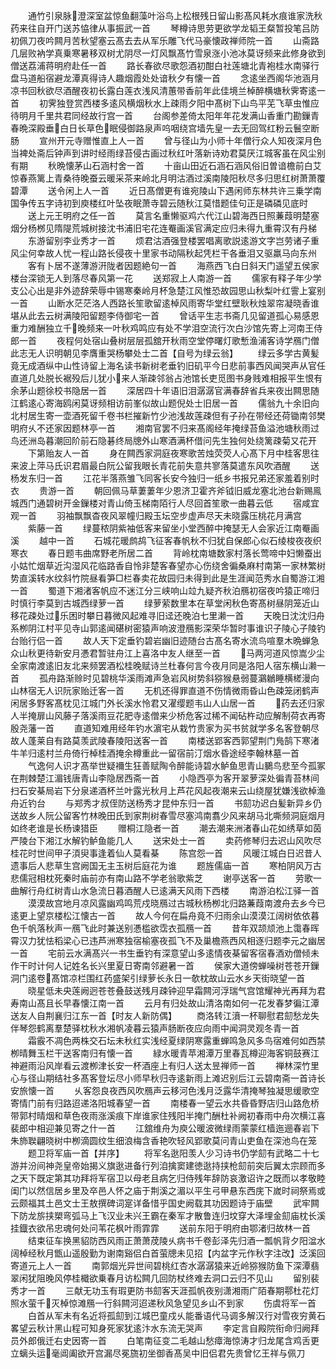 <!-- { "loadSidebar": true } -->
　　通竹引泉脉澄深室盆惊鱼翻藻叶浴鸟上松根残日留山影髙风耗水痕谁家洗秋药来往自开门送苏恊律从事振武一首
　　琴樽诗思劳更欲学龙韬王粲暂投笔吕防初佩刀夜吟闗月苦秋望塞云髙去去从军乐雕飞代马豪懐政禅师院一首
　　山斋路几层败衲学真乗寒暑移双树尤阴尽一灯风飘髙竹雪泉涨小池冰莫讶频来此修身欲到僧送荔浦蒋明府赴任一首
　　路长春欲尽歌怨酒初酣白社莲塘北青袍桂水南驿行盘马道船宿避龙潭真得诗人趣烟霞处处谙秋夕有懐一首
　　念逺坐西阁华池涵月凉书回秋欲尽酒醒夜初长露白莲衣浅风清蕙带香前年此佳境兰棹醉横塘秋霁寄逺一首
　　初霁独登赏西楼多逺风横烟秋水上疎雨夕阳中髙树下山鸟平芜飞草虫惟应待明月千里共君同经故行宫一首
　　台阁参差倚太阳年年花发满山香重门勘鏁青春晩深殿垂白日长草色眠侵御路泉声呜咽绕宫墙先皇一去无回驾红粉云鬟空断肠
　　宣州开元寺赠惟直上人一首
　　曾与径山为小师十年僧行众人知夜深月色当裨处斋后钟声到讲时经雨绿苔侵古画过秋红叶落新诗劝君莫厌江城客虽在风尘别有期
　　秋晩懐茅山石涵村舍一首
　　十亩山田近石涵石涵风俗旧曽谙檐前白艾惊春燕篱上青桑待晚蚕云暖采茶来岭北月明沽酒过溪南陵阳秋尽多归思红树萧萧覆碧潭
　　送令闲上人一首
　　近日髙僧更有谁宛陵山下遇闲师东林共许三乗学南国争传五字诗初到庾楼红叶坠夜眠萧寺碧云随秋江莫惜题佳句正是磷磷见底时
　　送上元王明府之任一首
　　莫言名重懒驱鸡六代江山碧海西日照蒹葭明楚塞烟分杨桞见隋隄荒城树接沈书浦旧宅花连罨画溪官满定应归未得九重霄汉有丹梯
　　东游留别李业秀才一首
　　烦君沽酒强登楼罢唱离歌説逺游文字岂劳诸子重风尘何幸故人忧一程山路长侵夜十里家书动隔秋起凭栏干各垂泪又驱羸马向东州
　　客有卜居不遂薄游汧陇者因题絶句一首
　　海燕西飞白日斜天门遥望五侯家楼台深锁无人到落尽春风第一花
　　送郑寂上人南游一首
　　儒家有释子年少学支公心出是非外迹辞荣辱中锡寒秦岭月杯急楚江风惟恐故园思山秋梨叶红霅上宴别一首
　　山断水茫茫洛人西路长笙歌留逺棹风雨寄华堂红壁耿秋烛翠帘凝晓香谁堪从此去云树满陵阳留题李侍御宅一首
　　曾话平生志书斋几见留道孤心易感恩重力难酬独立千晚频来一叶秋鸡鸣应有处不学泪空流行次白沙馆先寄上河南王侍郎一首
　　夜程何处宿山叠树层层孤舘开秋雨空堂停曙灯歌慙渔浦客诗学鴈门僧此志无人识明朝见李膺重哭杨攀处士二首【自号为绿云翁】
　　绿云多学古黄髪竟无成酒纵中山性诗留上海名读书新树老垂钓旧矶平今日悲前事西风闻哭声从官任直道几处脱长裾殁后儿犹小来人渐疎邻翁占池馆长吏觅图书身贱难相报平生恨有余茅山题徐校书隐居一首
　　深居四十年语旧泪潺潺官满春辞省兵来夜出闗思随江鹤逺心寄海鸥闲莫讶频相访前峯似故山题倪处士旧居一首
　　儒翁九十余旧向北村居生寄一壶酒死留千卷书栏摧新竹少池浅故莲疎但有子孙在带经还荷锄南邻樊明府乆不还家因题林亭一首
　　湘南官罢不归来髙阁经年掩绿苔鱼溢池塘秋雨过鸟还洲岛暮潮回阶前石隐碁终局牕外山寒酒满杯借问先生独何处绕篱疎菊又花开
　　下第贻友人一首
　　身在闗西家洞庭夜寒歌苦烛荧荧人心髙下月中桂客思往来波上萍马氏识君眉最白阮公留我眼长青花前失意共寥落莫遣东风吹酒醒
　　送杨发东归一首
　　江花半落燕雏飞同客长安今独归一纸乡书报兄弟还家羞着别时衣
　　贵游一首
　　朝回佩马草萋萋年少恩济卫霍齐斧钺旧威龙塞北池台新赐鳯城西门通碧树开金鏁楼对青山倚玉梯南陌行人尽回首笙歌一曲暮云低
　　宿咸宜观一首
　　羽袖飘飘杳夜风翠幢归殿玉坛空步虚声尽天未晓露压桃花月满宫
　　紫藤一首
　　绿蔓秾阴紫袖低客来留坐小堂西醉中掩瑟无人会家近江南罨画溪
　　越中一首
　　石城花暖鹧鸪飞征客春帆秋不归犹自保郎心似石绫梭夜夜织寒衣
　　春日题韦曲席野老所居二首
　　背岭枕南塘数家村落长莺啼中妇懒蚕出小姑忙烟草近沟湿风花临路香自怜非楚客春望亦心伤绕舍徧桑麻村南第一家林繁树势直溪转水纹斜竹院昼看笋□栏春卖花故园归未得到此是生涯闻范秀水自蜀游江湘一首
　　蜀道下湘渚客帆应不迷江分三峡响山竝九疑齐秋泊鴈初宿夜吟猿正啼归时慎行李莫到古城西绿萝一首
　　绿萝萦数里本在草堂闲秋色寄髙树昼阴笼近山移花疎处过乐困时攀日暮微风起难寻旧迳还晚泊七里濑一首
　　天晚日沈沈归舟系栁阴江村平见寺山郭逺闻碪树密猿声响波澄鴈影深荣华暂时事谁识子陵心子陵钓台贻行侣一首
　　故人天下定垂钓碧岩幽旧迹随台古髙名寄水流鸟喧羣木晩蝉急众山秋更待新安月慿君暂驻舟江上喜洛中友人继至一首
　　马两河道风惊嵩少尘全家南渡逺旧友北来频罢酒松桂晚赋诗兰杜春何言今夜月同是洛阳人宿东横山濑一首
　　孤舟路渐赊时见碧桃华溪雨滩声急岩风树势斜猕猴悬弱蔓鸂鶒睡横槎漫向山林宿无人识阮家贻迁客一首
　　无机还得罪直道不伤情微雨昏山色疎笼闭鹤声闲居多野客髙枕见江城门外长溪水怜君又濯缨题韦山人山居一首
　　药去还归家人半掩扉山风藤子落溪雨豆花肥寺逺僧来少桥危客过稀不闻砧杵动应解制荷衣再寄殷尧藩一首
　　直道知难用经年钓水濵宅从栽竹贵家为买书贫就学多名客登朝尽故人蓬莱自有路莫羡武陵春陵阳送客一首
　　南楼送郢客西郭望荆门鳬鹄下寒渚牛羊归逺村兰舟倚行棹桂酒掩余樽重此一留宿前汀烟水昏途经李翰林墓一首
　　气逸何人识才髙举世疑襧生狂善赋陶令醉能诗碧水鲈鱼思青山鵩鸟悲至今孤冢在荆棘楚江湄钱唐青山李隐居西斋一首
　　小隐西亭为客开翠萝深处徧青苔林间扫石安棊局岩下分泉递酒杯兰叶露光秋月上芦花风起夜潮来云山绕屋犹嫌浅欲棹渔舟近钓台
　　与郑秀才叔侄防送杨秀才昆仲东归一首
　　书劎功迟白髪新异乡仍送故乡人阮公留客竹林晚田氏到家荆树春雪尽塞鸿南翥少风来胡马北嘶频洞庭烟月如终老谁是长杨谏猎臣
　　赠桐江隐者一首
　　潮去潮来洲渚春山花如绣草如茵严陵台下湘江水解钓鲈鱼能几人
　　送宋处士一首
　　卖药修琴归去迟山风吹尽桂花时世间甲子湏臾事逢着仙人莫看棊
　　陈宫怨一首
　　风暖江城白日迟昔人遗事后人悲草生宫阙国无主玉树后庭花为谁
　　题旌儒庙一首
　　寒柏阴风万古悲儒冠相枕死秦时庙前亦有南山路不学老翁歌紫芝
　　谢亭送客一首
　　劳歌一曲解行舟红树青山水急流日暮酒醒人已逺满天风雨下西楼
　　南游泊松江驿一首
　　漠漠故宫地月凉风露幽鸡鸣荒戍晓鴈过古城秋杨栁北归路蒹葭南渡舟去乡今已逺更上望京楼松江懐古一首
　　故人今何在扁舟竟不归雨余山漠漠江阔树依依暮色千帆落秋声一鴈飞此时兼送别慿槛欲霑衣孤鴈一首
　　昔年双颉颃池上霭春晖霄汉力犹怯稻梁心已违芦洲寒独宿榆塞夜孤飞不及巢檐燕西风相逐归题李元之幽居一首
　　宅前云水满髙兴一书生垂钓有深意望山多逺情夜棊留客宿春酒劝僧倾未作干时计何人记姓名长兴里夏日寄南邻避暑一首
　　侯家大道傍蝉噪树苍苍开鏁洞门逺卷髙馆凉栏围红药盛架引绿萝长永日一欹枕故山云水乡天街晓望一首
　　晓星低未央莲阙迥苍苍叠鼓送残月疎钟迎早霜闗河浮瑞气宫馆耀神光再拜为君寿南山髙且长早春懐江南一首
　　云月有归处故山清洛南如何一花发春梦徧江潭送友人自荆襄归江东一首【时友人新防偶】
　　商洛转江濆一杯聊慰君劎愁龙失伴琴怨鹤离羣楚驿枕秋水湘帆凌暮云猿声肠断夜应向雨中闻洞灵观冬青一首
　　霜霰不凋色两株交石坛未秋红实浅经夏绿阴寒露重蝉鸣急风多鸟宿难何如西禁栁晴舞玉栏干送客南归有懐一首
　　緑水暖青苹湘潭万里春瓦樽迎海客铜鼓赛江神避雨沿风岸看云渡栁津长安一杯酒座上有归人送太昱禅师一首
　　禅林深竹里心与径山期结社多髙客登坛尽小师早秋归寺逺新雨上滩迟别后江云碧南斋一首诗长安旅懐一首
　　乆客怨良夜西风吹鴈声云移河色浅月泛露华清掩琴独凝思缓歌空寄情门前有归路迢递洛阳城春望一首
　　南楼春一望云水共昏昏野店归山路危桥带郭村晴烟和草色夜雨涨溪痕下岸谁家住残阳半掩门酬杜补阙初春雨中舟次横江喜裴郎中相迎兼见寄之什一首
　　江舘维舟为庾公暖波微绿雨蒙蒙红樯迤逦春岩下朱斾聫翩晓树中栁滴圆纹生细浪梅含香艳吹轻风郢歌莫问青山吏鱼在深池鸟在笼
　　题卫将军庙一首【并序】
　　将军名逖阳羡人少习诗书仍学劎有武略二十七游并汾间神尧皇帝始揭义旗逖进备行列洎擒窦建徳逖持挟枪劎前突后翼太宗顾而多之天下既定第其功拜将军宿卫以母老且病乞归侍残年辞防哀激诏许之既而以孝敬睦闺门以然信居乡里及卒邑人怀之庙于荆溪之湄以平生弓甲悬东西庑下嵗时祠祭焉或云颇福其土邑文士王敖撰碑词寔详备惜乎国史阙载其功因题诗于庙壁
　　武牢闗下防龙旂挟槊弯弧马上飞汉业未兴王霸在秦军才散鲁连归坟穿大泽埋金劎庙枕长溪挂鐡衣欲吊忠魂何处问苇花枫叶雨霏霏
　　送前东阳于明府由鄂渚归故林一首
　　结束征车换黑貂防西风雨正萧萧荗陵乆病书千卷彭泽先归酒一瓢帆背夕阳湓水阔棹经秋月甑山遥殷勤为谢南谿侣白首萤牕未见招【内盆字元作秋字注改】泛溪回寄道元上人一首
　　南郭烟光异世间碧桃红杏水潺潺猿来近岭猕猴防鱼下深潭翡翠闲犹阻晚风停桂檝欲乗春月访松闗几回防杖终难去洞口云归不见山
　　留别裴秀才一首
　　三献无功玉有瑕更防书劎客天涯孤帆夜别潇湘雨广陌春期鄠杜花灯照水萤千灭棹惊滩鴈一行斜闗河迢递秋风急望见乡山不到家
　　伤虞将军一首
　　白首从军未有名近将孤劎到江城巴童戍乆能番语代马调多解汉行对雪夜穷黄石畧望云秋计黑山程可知身死家犹逺汴水东流无哭声
　　李定言自殿院衔命归阙拜员外郎俄迁右史因寄一首
　　白笔南征变二毛越山愁瘴海惊涛才归龙尾含鸡舌更立螭头运毫阊阖欲开宫漏尽冕旒初坐御香髙吴中旧侣君先贵曾忆王祥与佩刀
